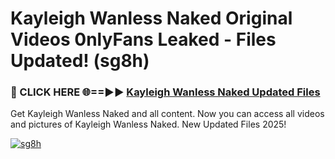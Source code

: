# Kayleigh Wanless Naked Original Videos 0nlyFans Leaked - Files Updated! (sg8h)

<h3>🔴 CLICK HERE 🌐==►► <a href="https://tinyurl.com/yckcrads" rel="nofollow">Kayleigh Wanless Naked Updated Files</a></h3>

Get Kayleigh Wanless Naked and all content. Now you can access all videos and pictures of Kayleigh Wanless Naked. New Updated Files 2025!

[![sg8h](https://i.imgur.com/hpKpOFt.gif)](https://tinyurl.com/yckcrads)
